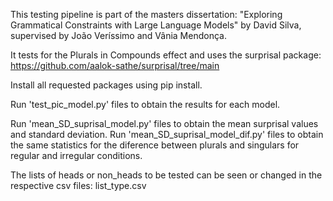 This testing pipeline is part of the masters dissertation: "Exploring Grammatical Constraints with Large Language Models" by David Silva, supervised by João Veríssimo and Vânia Mendonça.

It tests for the Plurals in Compounds effect and uses the surprisal package: 
https://github.com/aalok-sathe/surprisal/tree/main

Install all requested packages using pip install.

Run 'test_pic_model.py' files to obtain the results for each model.

Run 'mean_SD_suprisal_model.py' files to obtain the mean surprisal values and standard deviation.
Run 'mean_SD_suprisal_model_dif.py' files to obtain the same statistics for the diference between plurals and singulars for regular and irregular conditions. 

The lists of heads or non_heads to be tested can be seen or changed in the respective csv files: list_type.csv
